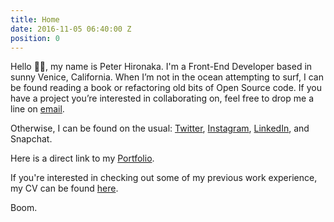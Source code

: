 ```yaml
---
title: Home
date: 2016-11-05 06:40:00 Z
position: 0
---
```


Hello 👋🏼, my name is Peter Hironaka. I'm a Front-End Developer based in sunny Venice, California. When I’m not in the ocean attempting to surf, I can be found  reading a book or refactoring old bits of Open Source code. If you have a project you’re interested in collaborating on, feel free to drop me a line on [email](mailto:peterhironaka@mac.com).

Otherwise, I can be found on the usual: [Twitter](http://twitter.com/peterhironaka), [Instagram](http://instagram.com/peterhironaka), [LinkedIn](https://www.linkedin.com/in/peterhironaka), and Snapchat.

Here is a direct link to my [Portfolio](/work).

If you're interested in checking out some of my previous work experience, my CV can be found [here](/resume).

Boom.
